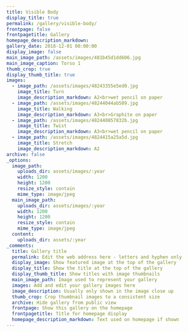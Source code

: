 ```yaml
---
title: Visible Body
display_title: true
permalink: /gallery/visible-body/
frontpage: false
frontpagetitle: Gallery
homepage_description_markdown:
gallery_date: 2018-12-01 00:00:00
display_image: false
main_image_path: /assets/images/481b45d1dd606.jpg
main_image_caption: Torso 1
thumb_crop: true
display_thumb_title: true
images:
  - image_path: /assets/images/48243355e5ed0.jpg
    image_title: Turn
    image_description_markdown: A2<br>wet pencil on paper
  - image_path: /assets/images/48244044ab509.jpg
    image_title: Walking
    image_description_markdown: A3<br>Graphite on paper
  - image_path: /assets/images/482440857832b.jpg
    image_title: Twist
    image_description_markdown: A3<br>wet pencil on paper
  - image_path: /assets/images/4824415a25a5d.jpg
    image_title: Stretch
    image_description_markdown: A2
archive: false
_options:
  image_path:
    uploads_dir: assets/images/:year
    width: 1200
    height: 1200
    resize_style: contain
    mime_type: image/jpeg
  main_image_path:
    uploads_dir: assets/images/:year
    width: 1200
    height: 1200
    resize_style: contain
    mime_type: image/jpeg
  content:
    uploads_dir: assets/:year
_comments:
  title: Gallery title
  permalink: Edit the web address here - letters and hyphen only
  display_image: Show featured image at the top of the gallery
  display_title: Show the title at the top of the gallery
  display_thumb_title: Show titles with image thumbnails
  main_image_path: Image used to represent your gallery
  images: Add and edit your gallery images here
  image_description: Usually only shown in the image close up
  thumb_crop: Crop thumbnail images to a consistent size
  archive: Hide gallery from public view
  frontpage: Show this gallery on the homepage
  frontpagetitle: Title for homepage display
  homepage_description_markdown: Text used on homepage if shown
---
```


